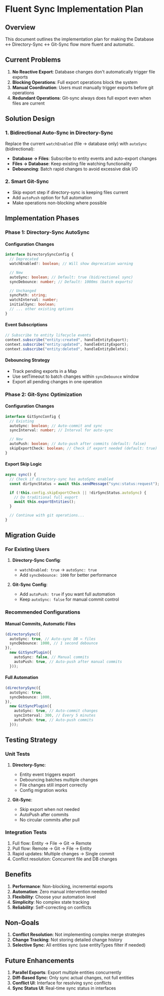 # Fluent Sync Implementation Plan

## Overview

This document outlines the implementation plan for making the Database ↔ Directory-Sync ↔ Git-Sync flow more fluent and automatic.

## Current Problems

1. **No Reactive Export**: Database changes don't automatically trigger file exports
2. **Blocking Operations**: Full export operations block the system
3. **Manual Coordination**: Users must manually trigger exports before git operations
4. **Redundant Operations**: Git-sync always does full export even when files are current

## Solution Design

### 1. Bidirectional Auto-Sync in Directory-Sync

Replace the current `watchEnabled` (file → database only) with `autoSync` (bidirectional):

- **Database → Files**: Subscribe to entity events and auto-export changes
- **Files → Database**: Keep existing file watching functionality
- **Debouncing**: Batch rapid changes to avoid excessive disk I/O

### 2. Smart Git-Sync

- Skip export step if directory-sync is keeping files current
- Add `autoPush` option for full automation
- Make operations non-blocking where possible

## Implementation Phases

### Phase 1: Directory-Sync AutoSync

#### Configuration Changes

```typescript
interface DirectorySyncConfig {
  // Deprecated
  watchEnabled?: boolean; // Will show deprecation warning

  // New
  autoSync: boolean; // Default: true (bidirectional sync)
  syncDebounce: number; // Default: 1000ms (batch exports)

  // Unchanged
  syncPath: string;
  watchInterval: number;
  initialSync: boolean;
  // ... other existing options
}
```

#### Event Subscriptions

```typescript
// Subscribe to entity lifecycle events
context.subscribe("entity:created", handleEntityExport);
context.subscribe("entity:updated", handleEntityExport);
context.subscribe("entity:deleted", handleEntityDelete);
```

#### Debouncing Strategy

- Track pending exports in a Map
- Use setTimeout to batch changes within `syncDebounce` window
- Export all pending changes in one operation

### Phase 2: Git-Sync Optimization

#### Configuration Changes

```typescript
interface GitSyncConfig {
  // Existing
  autoSync: boolean; // Auto-commit and sync
  syncInterval: number; // Interval for auto-sync

  // New
  autoPush: boolean; // Auto-push after commits (default: false)
  skipExportCheck: boolean; // Check if export needed (default: true)
}
```

#### Export Skip Logic

```typescript
async sync() {
  // Check if directory-sync has autoSync enabled
  const dirSyncStatus = await this.sendMessage("sync:status:request");

  if (!this.config.skipExportCheck || !dirSyncStatus.autoSync) {
    // Do traditional full export
    await this.exportEntities();
  }

  // Continue with git operations...
}
```

## Migration Guide

### For Existing Users

1. **Directory-Sync Config**:
   - `watchEnabled: true` → `autoSync: true`
   - Add `syncDebounce: 1000` for better performance

2. **Git-Sync Config**:
   - Add `autoPush: true` if you want full automation
   - Keep `autoSync: false` for manual commit control

### Recommended Configurations

#### Manual Commits, Automatic Files

```typescript
(directorySync({
  autoSync: true, // Auto-sync DB ↔ files
  syncDebounce: 1000, // 1 second debounce
}),
  new GitSyncPlugin({
    autoSync: false, // Manual commits
    autoPush: true, // Auto-push after manual commits
  }));
```

#### Full Automation

```typescript
(directorySync({
  autoSync: true,
  syncDebounce: 1000,
}),
  new GitSyncPlugin({
    autoSync: true, // Auto-commit changes
    syncInterval: 300, // Every 5 minutes
    autoPush: true, // Auto-push commits
  }));
```

## Testing Strategy

### Unit Tests

1. **Directory-Sync**:
   - Entity event triggers export
   - Debouncing batches multiple changes
   - File changes still import correctly
   - Config migration works

2. **Git-Sync**:
   - Skip export when not needed
   - AutoPush after commits
   - No circular commits after pull

### Integration Tests

1. Full flow: Entity → File → Git → Remote
2. Pull flow: Remote → Git → File → Entity
3. Rapid updates: Multiple changes → Single commit
4. Conflict resolution: Concurrent file and DB changes

## Benefits

1. **Performance**: Non-blocking, incremental exports
2. **Automation**: Zero manual intervention needed
3. **Flexibility**: Choose your automation level
4. **Simplicity**: No complex state tracking
5. **Reliability**: Self-correcting on conflicts

## Non-Goals

1. **Conflict Resolution**: Not implementing complex merge strategies
2. **Change Tracking**: Not storing detailed change history
3. **Selective Sync**: All entities sync (use entityTypes filter if needed)

## Future Enhancements

1. **Parallel Exports**: Export multiple entities concurrently
2. **Diff-Based Sync**: Only sync actual changes, not full entities
3. **Conflict UI**: Interface for resolving sync conflicts
4. **Sync Status UI**: Real-time sync status in interfaces
